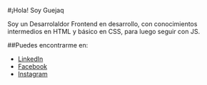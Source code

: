 #¡Hola! Soy Guejaq

Soy un Desarrolaldor Frontend en desarrollo, con conocimientos intermedios en HTML y básico en CSS, para luego seguir con JS.

##Puedes encontrarme en:

- [LinkedIn](www.linkedin.com/in/adrianguejaq)
- [Facebook](https://www.facebook.com/adrianguejaq)
- [Instagram](https://www.instagram.com/adrian_guejaq/)
